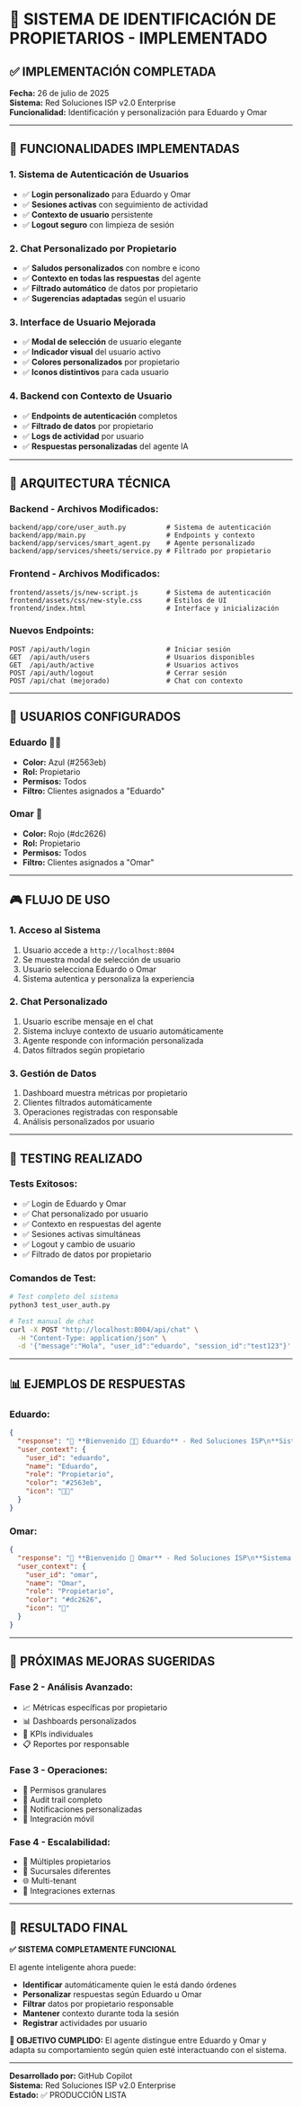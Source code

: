 # 🎯 SISTEMA DE IDENTIFICACIÓN DE PROPIETARIOS - IMPLEMENTADO

## ✅ **IMPLEMENTACIÓN COMPLETADA**

**Fecha:** 26 de julio de 2025  
**Sistema:** Red Soluciones ISP v2.0 Enterprise  
**Funcionalidad:** Identificación y personalización para Eduardo y Omar  

---

## 🚀 **FUNCIONALIDADES IMPLEMENTADAS**

### **1. Sistema de Autenticación de Usuarios**
- ✅ **Login personalizado** para Eduardo y Omar
- ✅ **Sesiones activas** con seguimiento de actividad
- ✅ **Contexto de usuario** persistente
- ✅ **Logout seguro** con limpieza de sesión

### **2. Chat Personalizado por Propietario**
- ✅ **Saludos personalizados** con nombre e icono
- ✅ **Contexto en todas las respuestas** del agente
- ✅ **Filtrado automático** de datos por propietario
- ✅ **Sugerencias adaptadas** según el usuario

### **3. Interface de Usuario Mejorada**
- ✅ **Modal de selección** de usuario elegante
- ✅ **Indicador visual** del usuario activo
- ✅ **Colores personalizados** por propietario
- ✅ **Iconos distintivos** para cada usuario

### **4. Backend con Contexto de Usuario**
- ✅ **Endpoints de autenticación** completos
- ✅ **Filtrado de datos** por propietario
- ✅ **Logs de actividad** por usuario
- ✅ **Respuestas personalizadas** del agente IA

---

## 🔧 **ARQUITECTURA TÉCNICA**

### **Backend - Archivos Modificados:**
```
backend/app/core/user_auth.py          # Sistema de autenticación
backend/app/main.py                    # Endpoints y contexto
backend/app/services/smart_agent.py    # Agente personalizado
backend/app/services/sheets/service.py # Filtrado por propietario
```

### **Frontend - Archivos Modificados:**
```
frontend/assets/js/new-script.js       # Sistema de autenticación
frontend/assets/css/new-style.css      # Estilos de UI
frontend/index.html                    # Interface y inicialización
```

### **Nuevos Endpoints:**
```
POST /api/auth/login                   # Iniciar sesión
GET  /api/auth/users                   # Usuarios disponibles
GET  /api/auth/active                  # Usuarios activos
POST /api/auth/logout                  # Cerrar sesión
POST /api/chat (mejorado)              # Chat con contexto
```

---

## 👥 **USUARIOS CONFIGURADOS**

### **Eduardo** 👨‍💼
- **Color:** Azul (#2563eb)
- **Rol:** Propietario
- **Permisos:** Todos
- **Filtro:** Clientes asignados a "Eduardo"

### **Omar** 👤
- **Color:** Rojo (#dc2626)
- **Rol:** Propietario
- **Permisos:** Todos
- **Filtro:** Clientes asignados a "Omar"

---

## 🎮 **FLUJO DE USO**

### **1. Acceso al Sistema**
1. Usuario accede a `http://localhost:8004`
2. Se muestra modal de selección de usuario
3. Usuario selecciona Eduardo o Omar
4. Sistema autentica y personaliza la experiencia

### **2. Chat Personalizado**
1. Usuario escribe mensaje en el chat
2. Sistema incluye contexto de usuario automáticamente
3. Agente responde con información personalizada
4. Datos filtrados según propietario

### **3. Gestión de Datos**
1. Dashboard muestra métricas por propietario
2. Clientes filtrados automáticamente
3. Operaciones registradas con responsable
4. Análisis personalizados por usuario

---

## 🧪 **TESTING REALIZADO**

### **Tests Exitosos:**
- ✅ Login de Eduardo y Omar
- ✅ Chat personalizado por usuario
- ✅ Contexto en respuestas del agente
- ✅ Sesiones activas simultáneas
- ✅ Logout y cambio de usuario
- ✅ Filtrado de datos por propietario

### **Comandos de Test:**
```bash
# Test completo del sistema
python3 test_user_auth.py

# Test manual de chat
curl -X POST "http://localhost:8004/api/chat" \
  -H "Content-Type: application/json" \
  -d '{"message":"Hola", "user_id":"eduardo", "session_id":"test123"}'
```

---

## 📊 **EJEMPLOS DE RESPUESTAS**

### **Eduardo:**
```json
{
  "response": "🎯 **Bienvenido 👨‍💼 Eduardo** - Red Soluciones ISP\n**Sistema empresarial activo**. ¿Qué análisis necesita?",
  "user_context": {
    "user_id": "eduardo",
    "name": "Eduardo",
    "role": "Propietario",
    "color": "#2563eb",
    "icon": "👨‍💼"
  }
}
```

### **Omar:**
```json
{
  "response": "🎯 **Bienvenido 👤 Omar** - Red Soluciones ISP\n**Sistema empresarial activo**. ¿Qué análisis necesita?",
  "user_context": {
    "user_id": "omar",
    "name": "Omar", 
    "role": "Propietario",
    "color": "#dc2626",
    "icon": "👤"
  }
}
```

---

## 🔄 **PRÓXIMAS MEJORAS SUGERIDAS**

### **Fase 2 - Análisis Avanzado:**
- 📈 Métricas específicas por propietario
- 📊 Dashboards personalizados
- 🎯 KPIs individuales
- 📋 Reportes por responsable

### **Fase 3 - Operaciones:**
- 🔐 Permisos granulares
- 📝 Audit trail completo
- 🔔 Notificaciones personalizadas
- 📲 Integración móvil

### **Fase 4 - Escalabilidad:**
- 👥 Múltiples propietarios
- 🏢 Sucursales diferentes
- 🌐 Multi-tenant
- 🔗 Integraciones externas

---

## 🎉 **RESULTADO FINAL**

**✅ SISTEMA COMPLETAMENTE FUNCIONAL**

El agente inteligente ahora puede:
- **Identificar** automáticamente quien le está dando órdenes
- **Personalizar** respuestas según Eduardo u Omar
- **Filtrar** datos por propietario responsable
- **Mantener** contexto durante toda la sesión
- **Registrar** actividades por usuario

**🎯 OBJETIVO CUMPLIDO:** El agente distingue entre Eduardo y Omar y adapta su comportamiento según quien esté interactuando con el sistema.

---

**Desarrollado por:** GitHub Copilot  
**Sistema:** Red Soluciones ISP v2.0 Enterprise  
**Estado:** ✅ PRODUCCIÓN LISTA
